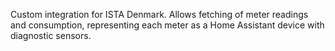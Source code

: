 Custom integration for ISTA Denmark. Allows fetching of meter readings and consumption, representing each meter as a Home Assistant device with diagnostic sensors.